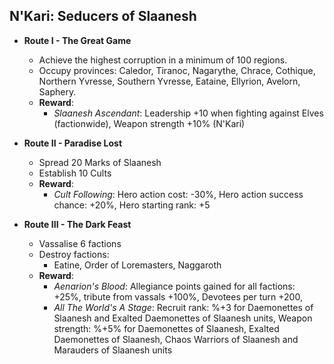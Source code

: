 ## N'Kari: Seducers of Slaanesh

* **Route I - The Great Game**
  * Achieve the highest corruption in a minimum of 100 regions.
  * Occupy provinces: Caledor, Tiranoc, Nagarythe, Chrace, Cothique, Northern Yvresse, Southern Yvresse, Eataine, 
  Ellyrion, Avelorn, Saphery.
  * **Reward**:
    * _Slaanesh Ascendant_: Leadership +10 when fighting against Elves (factionwide), Weapon strength +10% (N'Kari)

* **Route II - Paradise Lost**
  * Spread 20 Marks of Slaanesh
  * Establish 10 Cults
  * **Reward**:
    * _Cult Following_: Hero action cost: -30%, Hero action success chance: +20%, Hero starting rank: +5

* **Route III - The Dark Feast**
  * Vassalise 6 factions
  * Destroy factions:
    * Eatine, Order of Loremasters, Naggaroth
  * **Reward**:
    * _Aenarion's Blood_: Allegiance points gained for all factions: +25%, tribute from vassals +100%, Devotees per 
    turn +200,
    * _All The World's A Stage_: Recruit rank: %+3 for Daemonettes of Slaanesh and Exalted Daemonettes of Slaanesh 
    units, Weapon strength: %+5% for Daemonettes of Slaanesh, Exalted Daemonettes of Slaanesh, Chaos Warriors of 
    Slaanesh and Marauders of Slaanesh units
